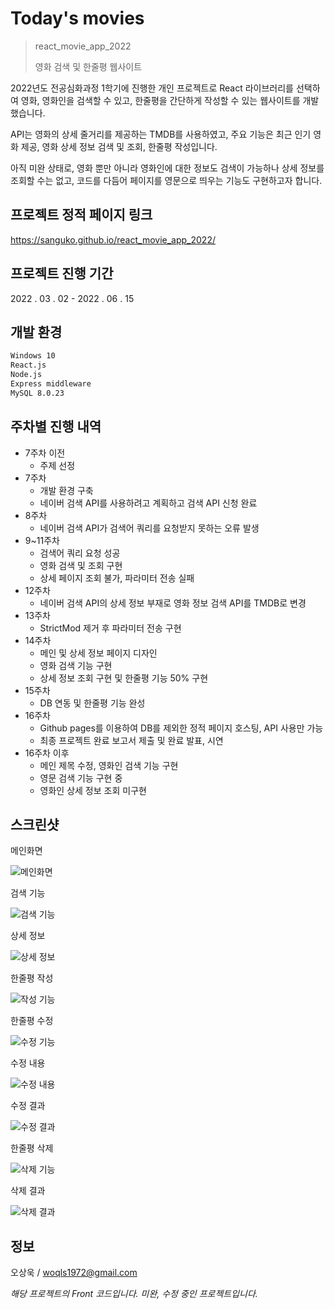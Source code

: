 # Today's movies
>react_movie_app_2022
>
>영화 검색 및 한줄평 웹사이트

2022년도 전공심화과정 1학기에 진행한 개인 프로젝트로 React 라이브러리를 선택하여 영화, 영화인을 검색할 수 있고, 한줄평을 간단하게 작성할 수 있는 웹사이트를 개발했습니다.

API는 영화의 상세 줄거리를 제공하는 TMDB를 사용하였고, 주요 기능은 최근 인기 영화 제공, 영화 상세 정보 검색 및 조회, 한줄평 작성입니다.

아직 미완 상태로, 영화 뿐만 아니라 영화인에 대한 정보도 검색이 가능하나 상세 정보를 조회할 수는 없고, 코드를 다듬어 페이지를 영문으로 띄우는 기능도 구현하고자 합니다.

## 프로젝트 정적 페이지 링크

https://sanguko.github.io/react_movie_app_2022/

## 프로젝트 진행 기간

2022 . 03 . 02  - 2022 . 06 . 15

## 개발 환경

```sh
Windows 10
React.js
Node.js
Express middleware
MySQL 8.0.23
```

## 주차별 진행 내역
* 7주차 이전
  * 주제 선정
* 7주차
  * 개발 환경 구축
  * 네이버 검색 API를 사용하려고 계획하고 검색 API 신청 완료
* 8주차
  * 네이버 검색 API가 검색어 쿼리를 요청받지 못하는 오류 발생
* 9~11주차
  * 검색어 쿼리 요청 성공
  * 영화 검색 및 조회 구현
  * 상세 페이지 조회 불가, 파라미터 전송 실패
* 12주차
  * 네이버 검색 API의 상세 정보 부재로 영화 정보 검색 API를 TMDB로 변경
* 13주차
  * StrictMod 제거 후 파라미터 전송 구현
* 14주차
  * 메인 및 상세 정보 페이지 디자인
  * 영화 검색 기능 구현
  * 상세 정보 조회 구현 및 한줄평 기능 50% 구현
* 15주차
  * DB 연동 및 한줄평 기능 완성
* 16주차
  * Github pages를 이용하여 DB를 제외한 정적 페이지 호스팅, API 사용만 가능
  * 최종 프로젝트 완료 보고서 제출 및 완료 발표, 시연
* 16주차 이후
  * 메인 제목 수정, 영화인 검색 기능 구현
  * 영문 검색 기능 구현 중
  * 영화인 상세 정보 조회 미구현

## 스크린샷

메인화면

![메인화면](https://user-images.githubusercontent.com/71215834/200582511-111a8433-00b4-47f0-89e2-662da3d57a8a.png)

검색 기능

![검색 기능](https://user-images.githubusercontent.com/71215834/200582672-d4a1ec87-2fdf-4b0e-8009-fb1833eb9cfe.png)

상세 정보

![상세 정보](https://user-images.githubusercontent.com/71215834/200582721-17d0d648-40e7-4ada-ba59-8a5e6ed38d97.png)

한줄평 작성

![작성 기능](https://user-images.githubusercontent.com/71215834/200583623-3794ae0c-047d-4fcb-8103-480e6a3057e2.png)

한줄평 수정

![수정 기능](https://user-images.githubusercontent.com/71215834/200583693-b9a486b8-71d2-4e3d-b9aa-22b179b1bdfa.png)

수정 내용

![수정 내용](https://user-images.githubusercontent.com/71215834/200583974-525e9e4b-cb7c-4efe-9a4c-f1d5b8b12a25.png)

수정 결과

![수정 결과](https://user-images.githubusercontent.com/71215834/200584076-f94d9493-7c3d-43e0-a3ed-e092a9ffc9bf.png)

한줄평 삭제

![삭제 기능](https://user-images.githubusercontent.com/71215834/200584114-8eaaf969-1639-4bb5-8b46-8bcb8f11e172.png)

삭제 결과

![삭제 결과](https://user-images.githubusercontent.com/71215834/200584172-6fa1d0a1-e4f3-483b-840d-89e8f1cbc07c.png)

## 정보
오상욱 / woqls1972@gmail.com

_해당 프로젝트의 Front 코드입니다. 미완, 수정 중인 프로젝트입니다._
